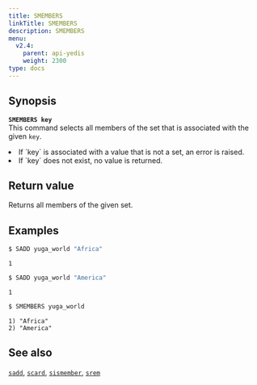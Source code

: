 ```yaml
---
title: SMEMBERS
linkTitle: SMEMBERS
description: SMEMBERS
menu:
  v2.4:
    parent: api-yedis
    weight: 2300
type: docs
---
```


## Synopsis

<b>`SMEMBERS key`</b><br>
This command selects all members of the set that is associated with the given `key`.
<li>If `key` is associated with a value that is not a set, an error is raised.</li>
<li>If `key` does not exist, no value is returned.</li>

## Return value

Returns all members of the given set.

## Examples

```sh
$ SADD yuga_world "Africa"
```

```
1
```

```sh
$ SADD yuga_world "America"
```

```
1
```

```sh
$ SMEMBERS yuga_world
```

```
1) "Africa"
2) "America"
```

## See also

[`sadd`](../sadd/), [`scard`](../scard/), [`sismember`](../sismember/), [`srem`](../srem/)
